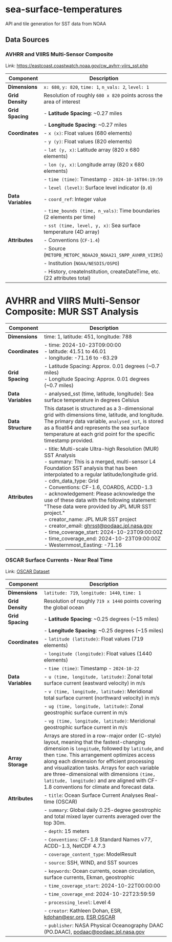 # sea-surface-temperatures

API and tile generation for SST data from NOAA

## Data Sources

### AVHRR and VIIRS Multi-Sensor Composite

Link: https://eastcoast.coastwatch.noaa.gov/cw_avhrr-viirs_sst.php

| **Component**      | **Description**                                                          |
| ------------------ | ------------------------------------------------------------------------ |
| **Dimensions**     | `x: 680`, `y: 820`, `time: 1`, `n_vals: 2`, `level: 1`                   |
| **Grid Density**   | Resolution of roughly `680 x 820` points across the area of interest     |
| **Grid Spacing**   | - **Latitude Spacing**: ~0.27 miles                                      |
|                    | - **Longitude Spacing**: ~0.27 miles                                     |
| **Coordinates**    | - `x (x)`: Float values (680 elements)                                   |
|                    | - `y (y)`: Float values (820 elements)                                   |
|                    | - `lat (y, x)`: Latitude array (820 x 680 elements)                      |
|                    | - `lon (y, x)`: Longitude array (820 x 680 elements)                     |
|                    | - `time (time)`: Timestamp - `2024-10-16T04:19:59`                       |
|                    | - `level (level)`: Surface level indicator (`0.0`)                       |
| **Data Variables** | - `coord_ref`: Integer value                                             |
|                    | - `time_bounds (time, n_vals)`: Time boundaries (2 elements per time)    |
|                    | - `sst (time, level, y, x)`: Sea surface temperature (4D array)          |
| **Attributes**     | - Conventions (`CF-1.4`)                                                 |
|                    | - Source (`METOPB_METOPC_NOAA20_NOAA21_SNPP_AVHRR_VIIRS`)                |
|                    | - Institution (`NOAA/NESDIS/OSPO`)                                       |
|                    | - History, createInstitution, createDateTime, etc. (22 attributes total) |

# AVHRR and VIIRS Multi-Sensor Composite: MUR SST Analysis

| Component          | Description                                                                                                                                                                                                                                                                                                                                                                                                                                                                                                                                                                                                                                   |
| ------------------ | --------------------------------------------------------------------------------------------------------------------------------------------------------------------------------------------------------------------------------------------------------------------------------------------------------------------------------------------------------------------------------------------------------------------------------------------------------------------------------------------------------------------------------------------------------------------------------------------------------------------------------------------- |
| **Dimensions**     | time: 1, latitude: 451, longitude: 788                                                                                                                                                                                                                                                                                                                                                                                                                                                                                                                                                                                                        |
| **Coordinates**    | - time: 2024-10-23T09:00:00<br>- latitude: 41.51 to 46.01<br>- longitude: -71.16 to -63.29                                                                                                                                                                                                                                                                                                                                                                                                                                                                                                                                                    |
| **Grid Spacing**   | - Latitude Spacing: Approx. 0.01 degrees (~0.7 miles)<br>- Longitude Spacing: Approx. 0.01 degrees (~0.7 miles)                                                                                                                                                                                                                                                                                                                                                                                                                                                                                                                               |
| **Data Variables** | - analysed_sst (time, latitude, longitude): Sea surface temperature in degrees Celsius                                                                                                                                                                                                                                                                                                                                                                                                                                                                                                                                                        |
| **Data Structure** | This dataset is structured as a 3-dimensional grid with dimensions time, latitude, and longitude. The primary data variable, `analysed_sst`, is stored as a float64 and represents the sea surface temperature at each grid point for the specific timestamp provided.                                                                                                                                                                                                                                                                                                                                                                        |
| **Attributes**     | - title: Multi-scale Ultra-high Resolution (MUR) SST Analysis<br>- summary: This is a merged, multi-sensor L4 Foundation SST analysis that has been interpolated to a regular latitude/longitude grid.<br>- cdm_data_type: Grid<br>- Conventions: CF-1.6, COARDS, ACDD-1.3<br>- acknowledgement: Please acknowledge the use of these data with the following statement: "These data were provided by JPL MUR SST project."<br>- creator_name: JPL MUR SST project<br>- creator_email: ghrsst@podaac.jpl.nasa.gov<br>- time_coverage_start: 2024-10-23T09:00:00Z<br>- time_coverage_end: 2024-10-23T09:00:00Z<br>- Westernmost_Easting: -71.16 |

### OSCAR Surface Currents - Near Real Time

Link: [OSCAR Dataset](https://podaac.jpl.nasa.gov/dataset/OSCAR_L4_OC_NRT_V2.0)

| **Component**      | **Description**                                                                                                                                                                                                                                                                                                                                                                                                                            |
| ------------------ | ------------------------------------------------------------------------------------------------------------------------------------------------------------------------------------------------------------------------------------------------------------------------------------------------------------------------------------------------------------------------------------------------------------------------------------------ |
| **Dimensions**     | `latitude: 719`, `longitude: 1440`, `time: 1`                                                                                                                                                                                                                                                                                                                                                                                              |
| **Grid Density**   | Resolution of roughly `719 x 1440` points covering the global ocean                                                                                                                                                                                                                                                                                                                                                                        |
| **Grid Spacing**   | - **Latitude Spacing**: ~0.25 degrees (~15 miles)                                                                                                                                                                                                                                                                                                                                                                                          |
|                    | - **Longitude Spacing**: ~0.25 degrees (~15 miles)                                                                                                                                                                                                                                                                                                                                                                                         |
| **Coordinates**    | - `latitude (latitude)`: Float values (719 elements)                                                                                                                                                                                                                                                                                                                                                                                       |
|                    | - `longitude (longitude)`: Float values (1440 elements)                                                                                                                                                                                                                                                                                                                                                                                    |
|                    | - `time (time)`: Timestamp - `2024-10-22`                                                                                                                                                                                                                                                                                                                                                                                                  |
| **Data Variables** | - `u (time, longitude, latitude)`: Zonal total surface current (eastward velocity) in m/s                                                                                                                                                                                                                                                                                                                                                  |
|                    | - `v (time, longitude, latitude)`: Meridional total surface current (northward velocity) in m/s                                                                                                                                                                                                                                                                                                                                            |
|                    | - `ug (time, longitude, latitude)`: Zonal geostrophic surface current in m/s                                                                                                                                                                                                                                                                                                                                                               |
|                    | - `vg (time, longitude, latitude)`: Meridional geostrophic surface current in m/s                                                                                                                                                                                                                                                                                                                                                          |
| **Array Storage**  | Arrays are stored in a row-major order (C-style) layout, meaning that the fastest-changing dimension is `longitude`, followed by `latitude`, and then `time`. This arrangement optimizes access along each dimension for efficient processing and visualization tasks. Arrays for each variable are three-dimensional with dimensions `(time, latitude, longitude)` and are aligned with CF-1.8 conventions for climate and forecast data. |
| **Attributes**     | - `title`: Ocean Surface Current Analyses Real-time (OSCAR)                                                                                                                                                                                                                                                                                                                                                                                |
|                    | - `summary`: Global daily 0.25-degree geostrophic and total mixed layer currents averaged over the top 30m.                                                                                                                                                                                                                                                                                                                                |
|                    | - `depth`: 15 meters                                                                                                                                                                                                                                                                                                                                                                                                                       |
|                    | - `Conventions`: CF-1.8 Standard Names v77, ACDD-1.3, NetCDF 4.7.3                                                                                                                                                                                                                                                                                                                                                                         |
|                    | - `coverage_content_type`: ModelResult                                                                                                                                                                                                                                                                                                                                                                                                     |
|                    | - `source`: SSH, WIND, and SST sources                                                                                                                                                                                                                                                                                                                                                                                                     |
|                    | - `keywords`: Ocean currents, ocean circulation, surface currents, Ekman, geostrophic                                                                                                                                                                                                                                                                                                                                                      |
|                    | - `time_coverage_start`: 2024-10-22T00:00:00                                                                                                                                                                                                                                                                                                                                                                                               |
|                    | - `time_coverage_end`: 2024-10-22T23:59:59                                                                                                                                                                                                                                                                                                                                                                                                 |
|                    | - `processing_level`: Level 4                                                                                                                                                                                                                                                                                                                                                                                                              |
|                    | - `creator`: Kathleen Dohan, ESR, kdohan@esr.org, [ESR OSCAR](https://www.esr.org/research/oscar/)                                                                                                                                                                                                                                                                                                                                         |
|                    | - `publisher`: NASA Physical Oceanography DAAC (PO.DAAC), podaac@podaac.jpl.nasa.gov                                                                                                                                                                                                                                                                                                                                                       |
